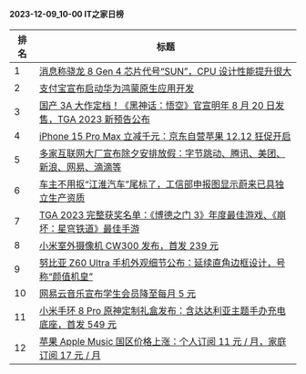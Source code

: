 #### 2023-12-09_10-00  IT之家日榜

| 排名 | 标题|
| --- | ---|
| 1 | [消息称骁龙 8 Gen 4 芯片代号“SUN”，CPU 设计性能提升很大](https://www.ithome.com/0/737/966.htm) |
| 2 | [支付宝宣布启动华为鸿蒙原生应用开发](https://www.ithome.com/0/737/830.htm) |
| 3 | [国产 3A 大作定档！《黑神话：悟空》官宣明年 8 月 20 日发售，TGA 2023 新预告公布](https://www.ithome.com/0/737/847.htm) |
| 4 | [iPhone 15 Pro Max 立减千元：京东自营苹果 12.12 狂促开启](https://www.ithome.com/0/738/013.htm) |
| 5 | [多家互联网大厂宣布除夕安排放假：字节跳动、腾讯、美团、新浪、网易、滴滴等](https://www.ithome.com/0/737/938.htm) |
| 6 | [车主不用抠“江淮汽车”尾标了，工信部申报图显示蔚来已具独立生产资质](https://www.ithome.com/0/738/080.htm) |
| 7 | [TGA 2023 完整获奖名单：《博德之门 3》年度最佳游戏、《崩坏：星穹铁道》最佳手游](https://www.ithome.com/0/737/889.htm) |
| 8 | [小米室外摄像机 CW300 发布，首发 239 元](https://www.ithome.com/0/738/018.htm) |
| 9 | [努比亚 Z60 Ultra 手机外观细节公布：延续直角边框设计，号称“颜值机皇”](https://www.ithome.com/0/737/851.htm) |
| 10 | [网易云音乐宣布学生会员降至每月 5 元](https://www.ithome.com/0/737/969.htm) |
| 11 | [小米手环 8 Pro 原神定制礼盒发布：含达达利亚主题手办充电底座，首发 549 元](https://www.ithome.com/0/738/054.htm) |
| 12 | [苹果 Apple Music 国区价格上涨：个人订阅 11 元 / 月，家庭订阅 17 元 / 月](https://www.ithome.com/0/737/879.htm) |
